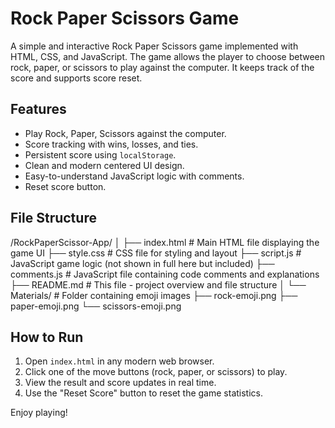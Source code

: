 # Rock Paper Scissors Game

A simple and interactive Rock Paper Scissors game implemented with HTML, CSS, and JavaScript. The game allows the player to choose between rock, paper, or scissors to play against the computer. It keeps track of the score and supports score reset.

## Features

- Play Rock, Paper, Scissors against the computer.
- Score tracking with wins, losses, and ties.
- Persistent score using `localStorage`.
- Clean and modern centered UI design.
- Easy-to-understand JavaScript logic with comments.
- Reset score button.

## File Structure

/RockPaperScissor-App/
│
├── index.html # Main HTML file displaying the game UI
├── style.css # CSS file for styling and layout
├── script.js # JavaScript game logic (not shown in full here but included)
├── comments.js # JavaScript file containing code comments and explanations
├── README.md # This file - project overview and file structure
│
└── Materials/ # Folder containing emoji images
├── rock-emoji.png
├── paper-emoji.png
└── scissors-emoji.png

## How to Run

1. Open `index.html` in any modern web browser.
2. Click one of the move buttons (rock, paper, or scissors) to play.
3. View the result and score updates in real time.
4. Use the "Reset Score" button to reset the game statistics.

Enjoy playing!
